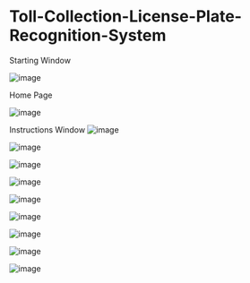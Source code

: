 # Toll-Collection-License-Plate-Recognition-System
Starting Window

![image](https://github.com/Karthikg1908/Toll-Collection-License-Plate-Recognition-System/assets/86306862/a4648101-20d7-426d-a24e-4dbbb753baaa)

Home Page

![image](https://github.com/Karthikg1908/Toll-Collection-License-Plate-Recognition-System/assets/86306862/ea1cca46-ac7e-4dbd-9e1d-248a4fc38170)

Instructions Window
![image](https://github.com/Karthikg1908/Toll-Collection-License-Plate-Recognition-System/assets/86306862/d12f6e42-f035-43a4-b53f-f15ff97ed5bc)

![image](https://github.com/Karthikg1908/Toll-Collection-License-Plate-Recognition-System/assets/86306862/aa9c3b0e-9c00-4ad0-8266-6dc0714503bc)

![image](https://github.com/Karthikg1908/Toll-Collection-License-Plate-Recognition-System/assets/86306862/45855f2f-68fd-4193-b519-c4119b3ccc91)

![image](https://github.com/Karthikg1908/Toll-Collection-License-Plate-Recognition-System/assets/86306862/4b52e720-5a1e-46f3-b195-89cdf01f6012)

![image](https://github.com/Karthikg1908/Toll-Collection-License-Plate-Recognition-System/assets/86306862/597f35e1-29c6-4b85-a9a4-76035eab2734)

![image](https://github.com/Karthikg1908/Toll-Collection-License-Plate-Recognition-System/assets/86306862/c2dc842b-57b4-4d45-9ace-b828780b33ab)

![image](https://github.com/Karthikg1908/Toll-Collection-License-Plate-Recognition-System/assets/86306862/7c5f4c45-da0a-45ef-b7e6-ce597996ec75)

![image](https://github.com/Karthikg1908/Toll-Collection-License-Plate-Recognition-System/assets/86306862/114ceb54-9c4b-4023-ab20-2bae90f4a234)

![image](https://github.com/Karthikg1908/Toll-Collection-License-Plate-Recognition-System/assets/86306862/7d67964e-ab5f-4071-8705-a2712f77b847)
